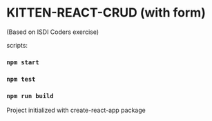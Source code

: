# KITTEN-REACT-CRUD (with form)
(Based on ISDI Coders exercise) 

scripts:
### `npm start`
### `npm test`
### `npm run build`

Project initialized with create-react-app package
